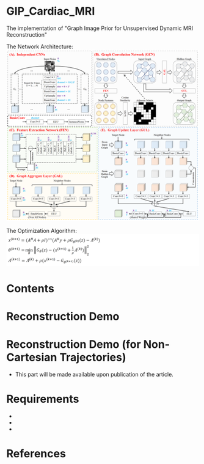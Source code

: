 # GIP_Cardiac_MRI
The implementation of "Graph Image Prior for Unsupervised Dynamic MRI Reconstruction"

The Network Architecture:
![Image text](illustration/Network_Architecture.png)

The Optimization Algorithm:
![Image text](illustration/Optimization_Algorithm.png)

# Contents

# Reconstruction Demo

# Reconstruction Demo (for Non-Cartesian Trajectories)
* This part will be made available upon publication of the article.

# Requirements
* 
* 
* 

# References
